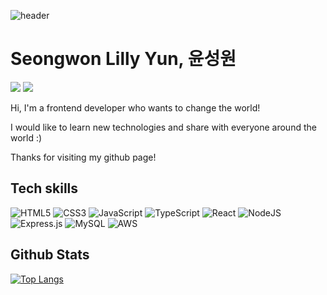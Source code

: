 ![header](https://capsule-render.vercel.app/api?type=waving&color=auto&height=300&section=header&text=Hello,%stranger.&fontSize=90)
# Seongwon Lilly Yun, 윤성원 
<p>
  <a href="https://www.linkedin.com/in/seongwon-yun-3a7148109/" target="_blank"><img src="https://img.shields.io/badge/SeongwonYun-0A66C2?style=flat-square&logo=Linkedin&logoColor=white"/></a>
  <a href="mailto:seongwonlillyyun@gmail.com" target="_blank"><img src="https://img.shields.io/badge/seongwonlillyyun@gmail.com-EA4335?style=flat-square&logo=Gmail&logoColor=white"/></a>
</p> 
Hi, I'm a frontend developer who wants to change the world! 

I would like to learn new technologies and share with everyone around the world :)

Thanks for visiting my github page!

## Tech skills 
![HTML5](https://img.shields.io/badge/html5-%23E34F26.svg?style=for-the-badge&logo=html5&logoColor=white) ![CSS3](https://img.shields.io/badge/css3-%231572B6.svg?style=for-the-badge&logo=css3&logoColor=white) ![JavaScript](https://img.shields.io/badge/javascript-%23323330.svg?style=for-the-badge&logo=javascript&logoColor=%23F7DF1E) ![TypeScript](https://img.shields.io/badge/typescript-%23007ACC.svg?style=for-the-badge&logo=typescript&logoColor=white) ![React](https://img.shields.io/badge/react-%2320232a.svg?style=for-the-badge&logo=react&logoColor=%2361DAFB) ![NodeJS](https://img.shields.io/badge/node.js-6DA55F?style=for-the-badge&logo=node.js&logoColor=white) ![Express.js](https://img.shields.io/badge/express.js-%23404d59.svg?style=for-the-badge&logo=express&logoColor=%2361DAFB) ![MySQL](https://img.shields.io/badge/mysql-4479A1.svg?style=for-the-badge&logo=mysql&logoColor=white) ![AWS](https://img.shields.io/badge/AWS-%23FF9900.svg?style=for-the-badge&logo=amazon-aws&logoColor=white)

## Github Stats
[![Top Langs](https://github-readme-stats.vercel.app/api/top-langs/?username=seongwonlillyyun&layout=compact)](https://github.com/anuraghazra/github-readme-stats)

